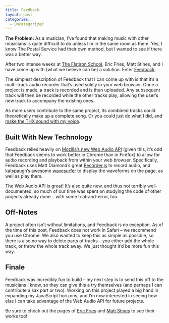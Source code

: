 ```yaml
---
title: Feedback
layout: post
categories:
  - Uncategorized
---
```

**The Problem:** As a musician, I’ve found that making music with other musicians is quite difficult to do unless I’m in the same room as them. Yes, I know The Postal Service had their own method, but I wanted to see if there was a better way.

After two intense weeks at [The Flatiron School][1], Eric Fries, Matt Stines, and I have come up with (what we believe can be) a solution. Enter [Feedback][2].

The simplest description of Feedback that I can come up with is that it’s a multi-track audio recorder that’s used solely in your web browser. Once a project is made, a track is recorded and is then uploaded. Any subsequent track will then be recorded while the other tracks play, allowing the user’s new track to accompany the existing ones.

As more users contribute to the same project, its combined tracks could theoretically make up a complete song. Or you could just do what I did, and [make the THX sound with my voice][3].

## Built With New Technology

Feedback relies heavily on [Mozilla’s new Web Audio API][4] (given this, it’s odd that Feedback seems to work better in Chrome than in Firefox) to allow for audio recording and playback from within your web browser. Specifically, Feedback uses Matt Diamond’s great [Recorder.js][5] to record audio, and katspaugh’s awesome [wavesurfer][6] to display the waveforms on the page, as well as play them.

The Web Audio API is great! It’s also quite new, and thus not terribly well-documented, so much of our time was spent on studying the code of other projects already done… with some trial-and-error, too.

## Off-Notes

A project often isn’t without limitations, and Feedback is no exception. As of the time of this post, Feedback does not work in Safari &#8211; we recommend you use Chrome. We also wanted to keep this as simple as possible, so there is also no way to delete parts of tracks &#8211; you either add the whole track, or throw the whole track away. We just thought it’d be more fun this way.

## Finale

Feedback was incredibly fun to build &#8211; my next step is to send this off to the musicians I know, so they can give this a try themselves (and perhaps I can contribute a sax part or two). Working on this project played a big hand in expanding my JavaScript horizons, and I’m now interested in seeing how else I can take advantage of the Web Audio API for future projects.

Be sure to check out the pages of [Eric Fries][7] and [Matt Stines][8] to see their works too!

 [1]: http://flatironschool.com
 [2]: https://www.feedbackmusicapp.com
 [3]: https://feedbackmusicapp.com/projects/11
 [4]: https://developer.mozilla.org/en-US/docs/Web/API/Web_Audio_API
 [5]: https://github.com/mattdiamond/Recorderjs
 [6]: https://github.com/katspaugh/wavesurfer.js
 [7]: http://people.flatironschool.com/profiles/eric-fries
 [8]: http://people.flatironschool.com/profiles/matthew-stines